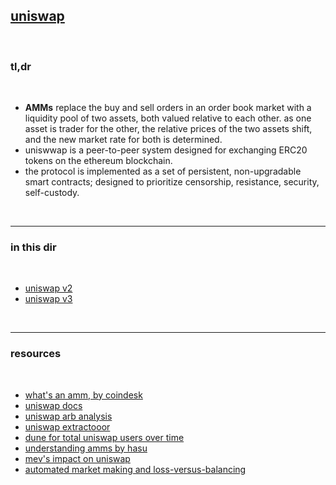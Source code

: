 ## [uniswap](https://uniswap.org/)

<br>

### tl,dr


<br>

* **AMMs** replace the buy and sell orders in an order book market with a liquidity pool of two assets, both valued relative to each other. as one asset is trader for the other, the relative prices of the two assets shift, and the new market rate for both is determined.
* uniswwap is a peer-to-peer system designed for exchanging ERC20 tokens on the ethereum blockchain.
* the protocol is implemented as a set of persistent, non-upgradable smart contracts; designed to prioritize censorship, resistance, security, self-custody.


<br>

---

### in this dir

<br>

* [uniswap v2](uniswap-v2)
* [uniswap v3](uniswap-v3)


<br>

---

### resources

<br>

* [what's an amm, by coindesk](https://www.coindesk.com/learn/what-is-an-automated-market-maker/)
* [uniswap docs](https://docs.uniswap.org/protocol)
* [uniswap arb analysis](https://github.com/ccyanxyz/uniswap-arbitrage-analysis)
* [uniswap extractooor](https://www.uniswap.shippooor.xyz/)
* [dune for total uniswap users over time](https://dune.com/queries/2740)
* [understanding amms by hasu](https://www.paradigm.xyz/2021/04/understanding-automated-market-makers-part-1-price-impact)
* [mev's impact on uniswap](https://eigenphi.io/report/mev-impact-on-uniswap)
* [automated market making and loss-versus-balancing](https://arxiv.org/abs/2208.06046)

